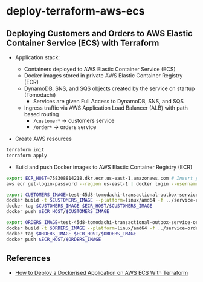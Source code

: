 # deploy-terraform-aws-ecs

## Deploying Customers and Orders to AWS Elastic Container Service (ECS) with Terraform

- Application stack:

  - Containers deployed to AWS Elastic Container Service (ECS)
  - Docker images stored in private AWS Elastic Container Registry (ECR)
  - DynamoDB, SNS, and SQS objects created by the service on startup (Tomodachi)
    - Services are given Full Access to DynamoDB, SNS, and SQS
  - Ingress traffic via AWS Application Load Balancer (ALB) with path based routing
    - `/customer*` -> customers service
    - `/order*` -> orders service

- Create AWS resources

```bash
terraform init
terraform apply
```

- Build and push Docker images to AWS Elastic Container Registry (ECR)

```bash
export ECR_HOST=758308814218.dkr.ecr.us-east-1.amazonaws.com # Insert your ECR host here
aws ecr get-login-password --region us-east-1 | docker login --username AWS --password-stdin $ECR_HOST

export CUSTOMERS_IMAGE=test-45d8-tomodachi-transactional-outbox-service-customers:latest
docker build -t $CUSTOMERS_IMAGE --platform=linux/amd64 -f ../service-customers/Dockerfile ..
docker tag $CUSTOMERS_IMAGE $ECR_HOST/$CUSTOMERS_IMAGE
docker push $ECR_HOST/$CUSTOMERS_IMAGE

export ORDERS_IMAGE=test-45d8-tomodachi-transactional-outbox-service-orders:latest
docker build -t $ORDERS_IMAGE --platform=linux/amd64 -f ../service-orders/Dockerfile ..
docker tag $ORDERS_IMAGE $ECR_HOST/$ORDERS_IMAGE
docker push $ECR_HOST/$ORDERS_IMAGE
```

## References

- [How to Deploy a Dockerised Application on AWS ECS With Terraform](https://medium.com/p/3e6bceb48785)
